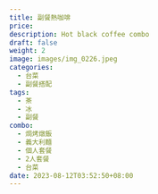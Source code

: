 ```yaml
---
title: 副餐熱咖啡
price:
description: Hot black coffee combo 
draft: false
weight: 2
image: images/img_0226.jpeg
categories:
  - 台菜
  - 副餐搭配
tags:
  - 茶
  - 冰
  - 副餐
combo:
  - 焗烤燉飯
  - 義大利麵
  - 個人套餐
  - 2人套餐
  - 台菜  
date: 2023-08-12T03:52:50+08:00
---
```


